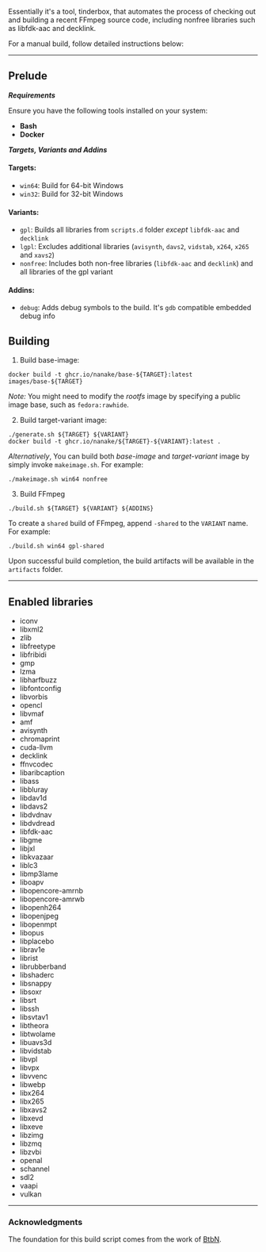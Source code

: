 Essentially it's a tool, tinderbox, that automates the process of checking out and building a recent FFmpeg source code, including nonfree libraries such as libfdk-aac and decklink.

For a manual build, follow detailed instructions below:

---

##  Prelude

***Requirements***

Ensure you have the following tools installed on your system:

- **Bash**
- **Docker**

***Targets, Variants and Addins***

#### Targets:

- `win64`: Build for 64-bit Windows
- `win32`: Build for 32-bit Windows

#### Variants:

- `gpl`: Builds all libraries from `scripts.d` folder *except* `libfdk-aac` and `decklink`
- `lgpl`: Excludes additional libraries (`avisynth`, `davs2`, `vidstab`, `x264`, `x265` and `xavs2`)
- `nonfree`: Includes both non-free libraries (`libfdk-aac` and `decklink`) and all libraries of the gpl variant

#### Addins:

- `debug`: Adds debug symbols to the build. It's `gdb` compatible embedded debug info

##  Building

1. Build base-image:

```console
docker build -t ghcr.io/nanake/base-${TARGET}:latest images/base-${TARGET}
```

*Note:* You might need to modify the *rootfs* image by specifying a public image base, such as `fedora:rawhide`.

2. Build target-variant image:

```console
./generate.sh ${TARGET} ${VARIANT}
docker build -t ghcr.io/nanake/${TARGET}-${VARIANT}:latest .
```
*Alternatively*, You can build both *base-image* and *target-variant* image by simply invoke `makeimage.sh`. For example:

```console
./makeimage.sh win64 nonfree
```

3. Build FFmpeg

```console
./build.sh ${TARGET} ${VARIANT} ${ADDINS}
```
To create a `shared` build of FFmpeg, append `-shared` to the `VARIANT` name. For example:

```console
./build.sh win64 gpl-shared
```
Upon successful build completion, the build artifacts will be available in the `artifacts` folder.

---

## Enabled libraries

- iconv
- libxml2
- zlib
- libfreetype
- libfribidi
- gmp
- lzma
- libharfbuzz
- libfontconfig
- libvorbis
- opencl
- libvmaf
- amf
- avisynth
- chromaprint
- cuda-llvm
- decklink
- ffnvcodec
- libaribcaption
- libass
- libbluray
- libdav1d
- libdavs2
- libdvdnav
- libdvdread
- libfdk-aac
- libgme
- libjxl
- libkvazaar
- liblc3
- libmp3lame
- liboapv
- libopencore-amrnb
- libopencore-amrwb
- libopenh264
- libopenjpeg
- libopenmpt
- libopus
- libplacebo
- librav1e
- librist
- librubberband
- libshaderc
- libsnappy
- libsoxr
- libsrt
- libssh
- libsvtav1
- libtheora
- libtwolame
- libuavs3d
- libvidstab
- libvpl
- libvpx
- libvvenc
- libwebp
- libx264
- libx265
- libxavs2
- libxevd
- libxeve
- libzimg
- libzmq
- libzvbi
- openal
- schannel
- sdl2
- vaapi
- vulkan

---

###  Acknowledgments

The foundation for this build script comes from the work of [BtbN](https://github.com/BtbN/FFmpeg-Builds).

